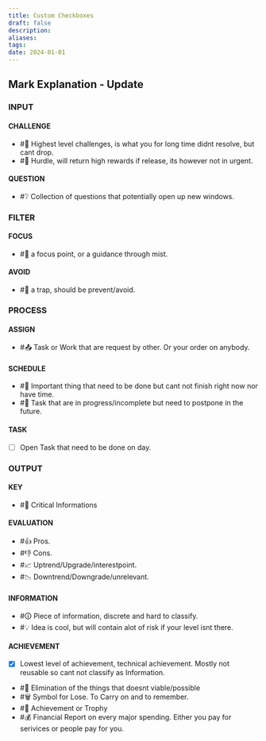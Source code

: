 ```yaml
---
title: Custom Checkboxes
draft: false
description: 
aliases: 
tags: 
date: 2024-01-01
---
```

## Mark Explanation - Update
### INPUT
#### CHALLENGE
- #🧱 Highest level challenges, is what you for long time didnt resolve, but cant drop.
- #🚧 Hurdle, will return high rewards if release, its however not in urgent.
#### QUESTION
- #❔ Collection of questions that potentially open up new windows.

### FILTER
#### FOCUS
- #🎯 a focus point, or a guidance through mist.
#### AVOID
- #🚫 a trap, should be prevent/avoid. 

### PROCESS 
#### ASSIGN
- #📤 Task or Work that are request by other. Or your order on anybody.

#### SCHEDULE
- #📅 Important thing that need to be done but cant not finish right now nor have time.
- #🔄 Task that are in progress/incomplete but need to postpone in the future.

#### TASK
- [ ] Open Task that need to be done on day.

### OUTPUT
#### KEY
- #🔑 Critical Informations

#### EVALUATION
- #👍 Pros.
- #👎 Cons.
- #📈 Uptrend/Upgrade/interestpoint.
- #📉 Downtrend/Downgrade/unrelevant.

#### INFORMATION
- #🛈 Piece of information, discrete and hard to classify.
- #💡 Idea is cool, but will contain alot of risk if your level isnt there.

#### ACHIEVEMENT
- [x] Lowest level of achievement, technical achievement. Mostly not reusable so cant not classify as Information.
- #🙅 Elimination of the things that doesnt viable/possible
- #🗑️ Symbol for Lose. To Carry on and to remember.
- #🥇 Achievement or Trophy
- #💰 Financial Report on every major spending. Either you pay for serivices or people pay for you.